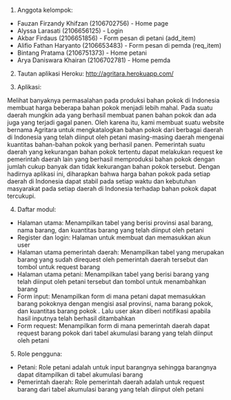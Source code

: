 1. Anggota kelompok:
- Fauzan Firzandy Khifzan (2106702756) - Home page
- Alyssa Larasati (2106656125) - Login
- Akbar Firdaus (2106651856) - Form pesan di petani (add_item)
- Alifio Fathan Haryanto (2106653483) - Form pesan di pemda (req_item)
- Bintang Pratama (2106751373) - Home petani
- Arya Daniswara Khairan (2106702781) - Home pemda

2. Tautan aplikasi Heroku: http://agritara.herokuapp.com/

3. Aplikasi:

Melihat banyaknya permasalahan pada produksi bahan pokok di Indonesia membuat harga beberapa bahan pokok menjadi lebih mahal. Pada suatu daerah mungkin ada yang berhasil membuat panen bahan pokok dan ada juga yang terjadi gagal panen. Oleh karena itu, kami membuat suatu website bernama Agritara untuk mengkatalogkan bahan pokok dari berbagai daerah di Indonesia yang telah diinput oleh petani masing-masing daerah mengenai kuantitas bahan-bahan pokok yang berhasil panen. Pemerintah suatu daerah yang kekurangan bahan pokok tertentu dapat melakukan request ke pemerintah daerah lain yang berhasil memproduksi bahan pokok dengan jumlah cukup banyak dan tidak kekurangan bahan pokok tersebut. Dengan hadirnya aplikasi ini, diharapkan bahwa harga bahan pokok pada setiap daerah di Indonesia dapat stabil pada setiap waktu dan kebutuhan masyarakat pada setiap daerah di Indonesia terhadap bahan pokok dapat tercukupi. 

4. Daftar modul:

- Halaman utama: Menampilkan tabel yang berisi provinsi asal barang, nama barang, dan kuantitas barang yang telah diinput oleh petani
- Register dan login: Halaman untuk membuat dan memasukkan akun user
- Halaman utama pemerintah daerah: Menampilkan tabel yang merupakan barang yang sudah direquest oleh pemerintah daerah tersebut dan tombol untuk request barang
- Halaman utama petani: Menampilkan tabel yang berisi barang yang telah diinput oleh petani tersebut dan tombol untuk menambahkan barang
- Form input: Menampilkan form di mana petani dapat memasukkan barang pokoknya dengan mengisi asal provinsi, nama barang pokok, dan kuantitas barang pokok . Lalu user akan diberi notifikasi apabila hasil inputnya telah berhasil ditambahkan
- Form request: Menampilkan form di mana pemerintah daerah dapat request barang pokok dari tabel akumulasi barang yang telah diinput oleh petani

5. Role pengguna:

- Petani: Role petani adalah untuk input barangnya sehingga barangnya dapat ditampilkan di tabel akumulasi barang 
- Pemerintah daerah: Role pemerintah daerah adalah untuk request barang dari tabel akumulasi barang yang telah diinput oleh petani





